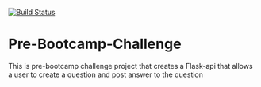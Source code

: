 [![Build Status](https://travis-ci.com/alovega/StackOverflow-Lite.svg?branch=developv1)](https://travis-ci.com/alovega/StackOverflow-Lite)

# Pre-Bootcamp-Challenge
This is pre-bootcamp challenge project that creates a Flask-api that allows a user to create a question and post answer to the question
